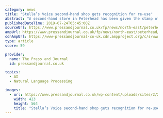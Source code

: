 ```yaml
---
category: news
title: "Stella’s Voice second-hand shop gets recognition for re-use"
abstract: "A second-hand store in Peterhead has been given the stamp of approval for its re-use ambitions. Stella’s Voice at Faith Acres in the town’s Inverugie area is celebrating after passing the Revolve re-use quality standard scheme for shops that sell pre ..."
publishedDateTime: 2019-07-24T05:45:00Z
sourceUrl: https://www.pressandjournal.co.uk/fp/news/north-east/peterhead/1802846/stellas-voice-second-hand-shop-gets-recognition-for-re-use/
ampUrl: https://www.pressandjournal.co.uk/fp/news/north-east/peterhead/1802846/stellas-voice-second-hand-shop-gets-recognition-for-re-use/amp/
cdnAmpUrl: https://www-pressandjournal-co-uk.cdn.ampproject.org/c/s/www.pressandjournal.co.uk/fp/news/north-east/peterhead/1802846/stellas-voice-second-hand-shop-gets-recognition-for-re-use/amp/
type: article
score: 59

provider:
  name: The Press and Journal
  id: pressandjournal.co.uk

topics:
  - AI
  - Natural Language Processing

images:
  - url: https://www.pressandjournal.co.uk/wp-content/uploads/sites/2/2019/07/Stella-Voice-charity-shop-423x564.jpg
    width: 423
    height: 564
    title: "Stella’s Voice second-hand shop gets recognition for re-use"
---
```

